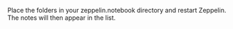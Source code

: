 Place the folders in your zeppelin.notebook directory and restart Zeppelin. The notes will then appear in the list.
